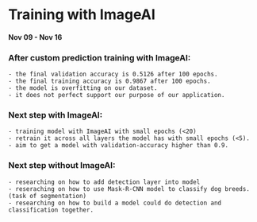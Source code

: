 # Training with ImageAI
#### Nov 09 - Nov 16

### After custom prediction training with ImageAI:
    - the final validation accuracy is 0.5126 after 100 epochs.
    - the final training accuracy is 0.9867 after 100 epochs.
    - the model is overfitting on our dataset.
    - it does not perfect support our purpose of our application.

### Next step with ImageAI:
    - training model with ImageAI with small epochs (<20)
    - retrain it across all layers the model has with small epochs (<5).
    - aim to get a model with validation-accuracy higher than 0.9.
    
### Next step without ImageAI:
    - researching on how to add detection layer into model 
    - reseraching on how to use Mask-R-CNN model to classify dog breeds. (task of segmentation)
    - researching on how to build a model could do detection and classification together.
    


```python

```

